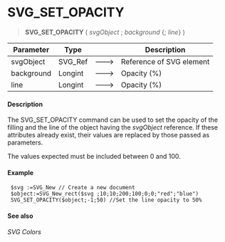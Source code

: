 # SVG_SET_OPACITY

>**SVG_SET_OPACITY** ( *svgObject* ; *background* {; *line*} )

| Parameter | Type |  | Description |
| --- | --- | --- | --- |
| svgObject | SVG_Ref | &#x1F852; | Reference of SVG element |
| background | Longint | &#x1F852; | Opacity (%) |
| line | Longint | &#x1F852; | Opacity (%) |



#### Description 

The SVG\_SET\_OPACITY command can be used to set the opacity of the filling and the line of the object having the *svgObject* reference. If these attributes already exist, their values are replaced by those passed as parameters.

The values expected must be included between 0 and 100.

#### Example 

```4d
 $svg :=SVG_New // Create a new document
 $object:=SVG_New_rect($svg ;10;10;200;100;0;0;"red";"blue")
 SVG_SET_OPACITY($object;-1;50) //Set the line opacity to 50%
```

#### See also 

*SVG Colors*  